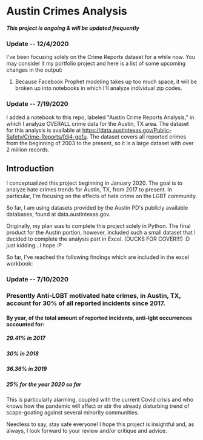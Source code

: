 # Austin Crimes Analysis

***This project is ongoing & will be updated frequently***
### Update -- 12/4/2020
I've been focusing solely on the Crime Reports dataset for a while now. You may consider it my portfolio project and here is a list of some upcoming changes in the output:
  1. Because Facebook Prophet modeling takes up too much space, it will be broken up into notebooks in which I'll analyze individual zip codes.


### Update -- 7/19/2020
I added a notebook to this repo, labeled "Austin Crime Reports Analysis," in which I analyze OVERALL crime data for the Austin, TX area. The dataset for this analysis is available at https://data.austintexas.gov/Public-Safety/Crime-Reports/fdj4-gpfu. The dataset covers all reported crimes from the beginning of 2003 to the present, so it is a large dataset with over 2 million records. 


## Introduction
I conceptualized this project beginning in  January 2020. The goal is to analyze hate crimes trends for Austin, TX, from 2017 to present. In particular, I'm focusing on the effects of hate crime on the LGBT community. 

So far, I am using datasets provided by the Austin PD's publicly available databases, found at data.austintexas.gov. 

Originally, my plan was to complete this project solely in Python. The final product for the Austin portion, however, included such a small dataset that I decided to complete the analysis part in Excel. (DUCKS FOR COVER!!!) :D just kidding...I hope :P 

So far, I've reached the following findings which are included in the excel workbook: 

### **Update -- 7/10/2020**
### Presently Anti-LGBT motivated hate crimes, in Austin, TX, account for 30% of all reported incidents since 2017. 
#### By year, of the total amount of reported incidents, anti-lgbt occurrences accounted for:
##### 29.41% in 2017
##### 30% in 2018
##### 36.36% in 2019
##### 25% for the year 2020 so far

This is particularly alarming, coupled with the current Covid crisis and who knows how the pandemic will affect or stir the already disturbing trend of scape-goating against several minority communities. 

Needless to say, stay safe everyone! I hope this project is insightful and, as always, I look forward to your review and/or critique and advice. 
